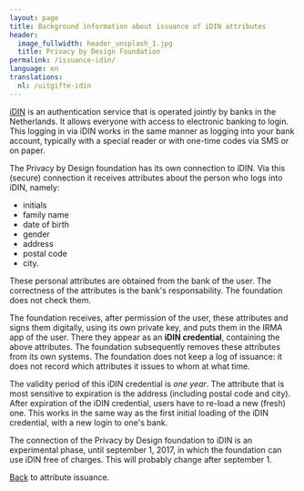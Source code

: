 ```yaml
---
layout: page
title: Background information about issuance of iDIN attributes
header:
  image_fullwidth: header_unsplash_1.jpg
  title: Privacy by Design Foundation
permalink: /issuance-idin/
language: en
translations:
  nl: /uitgifte-idin
---
```


[iDIN](https://www.idin.nl/consumenten/) is an authentication service
that is operated jointly by banks in the Netherlands. It allows
everyone with access to electronic banking to login. This logging in
via iDIN works in the same manner as logging into your bank account,
typically with a special reader or with one-time codes via SMS or on
paper.

The Privacy by Design foundation has its own connection to iDIN. Via
this (secure) connection it receives attributes about the person who
logs into iDIN, namely:

 * initials
 * family name
 * date of birth
 * gender
 * address
 * postal code
 * city.

These personal attributes are obtained from the bank of the user.  The
correctness of the attributes is the bank's responsability. The
foundation does not check them.

The foundation receives, after permission of the user, these
attributes and signs them digitally, using its own private key, and
puts them in the IRMA app of the user. There they appear as an **iDIN
credential**, containing the above attributes. The foundation
subsequently removes these attributes from its own systems. The
foundation does not keep a log of issuance: it does not record which
attributes it issues to whom at what time.

The validity period of this iDIN credential is *one year*. The
attribute that is most sensitive to expiration is the address
(including postal code and city). After expiration of the iDIN
credential, users have to re-load a new (fresh) one. This works in the
same way as the first initial loading of the iDIN credential, with
a new login to one's bank.

The connection of the Privacy by Design foundation to iDIN is an
experimental phase, until september 1, 2017, in which the foundation
can use iDIN free of charges. This will probably change after
september 1.

[Back](/issuance) to attribute issuance.

